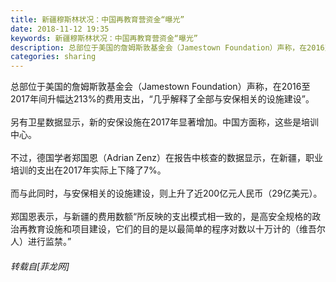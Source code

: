```yaml
---
title: 新疆穆斯林状况：中国再教育营资金“曝光”
date: 2018-11-12 19:35
keywords: 新疆穆斯林状况：中国再教育营资金“曝光”
description: 总部位于美国的詹姆斯敦基金会（Jamestown Foundation）声称，在2016至2017年间升幅达213%的费用支出，“几乎解释了全部与安保相关的设施建设”。另有卫星数据显示，新的安保设施在2017年显著增加。中国方面称，这些是培训中心。不过，德国学者郑国恩（Adrian Zenz）在报告中核查的数据显示，在新疆，职业培训的支出在2017年实际上下降了7%。而与此同时，与安保相关的设施建设，则上升了近200亿元人民币（29亿美元）。郑国恩表示，与新疆的费用数额“所反映的支出模式相一致的，是高安全规格的政治再教育设施和项目建设，它们的目的是以最简单的程序对数以十万计的（维吾尔人）进行监禁。”
categories: sharing
---
```

<td class="t_f" id="postmessage_2264208">

总部位于美国的詹姆斯敦基金会（Jamestown Foundation）声称，在2016至2017年间升幅达213%的费用支出，“几乎解释了全部与安保相关的设施建设”。<br/>
<br/>
另有卫星数据显示，新的安保设施在2017年显著增加。中国方面称，这些是培训中心。<br/>
<br/>
不过，德国学者郑国恩（Adrian Zenz）在报告中核查的数据显示，在新疆，职业培训的支出在2017年实际上下降了7%。<br/>
<br/>
而与此同时，与安保相关的设施建设，则上升了近200亿元人民币（29亿美元）。<br/>
<br/>
郑国恩表示，与新疆的费用数额“所反映的支出模式相一致的，是高安全规格的政治再教育设施和项目建设，它们的目的是以最简单的程序对数以十万计的（维吾尔人）进行监禁。”</td>
###### 转载自[菲龙网]